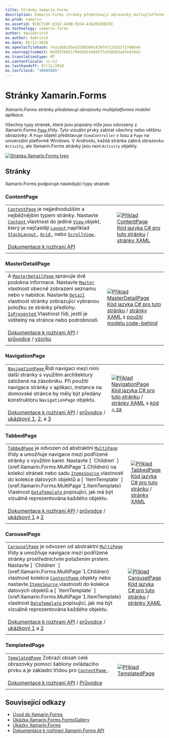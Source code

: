 ```yaml
---
title: Stránky Xamarin.Forms
description: Xamarin.Forms stránky představují obrazovky multiplatformní mobilní aplikace. Tento článek obsahuje seznam stránek, které jsou zahrnuty v Xamarin.Forms.
ms.prod: xamarin
ms.assetid: 9C8C710F-E312-420B-9324-A7A20CEDB7EC
ms.technology: xamarin-forms
author: davidbritch
ms.author: dabritch
ms.date: 01/12/2016
ms.openlocfilehash: fea1db6c65e533692601439f4712d15371740644
ms.sourcegitcommit: 6e955f6851794d58334d41f7a550d93a47e834d2
ms.translationtype: MT
ms.contentlocale: cs-CZ
ms.lasthandoff: 07/12/2018
ms.locfileid: "38995895"
---
```

# <a name="xamarinforms-pages"></a>Stránky Xamarin.Forms

_Xamarin.Forms stránky představují obrazovky multiplatformní mobilní aplikace._

Všechny typy stránek, které jsou popsány níže jsou odvozeny z Xamarin.Forms [ `Page` ](xref:Xamarin.Forms.Page) třídy. Tyto vizuální prvky zabírat všechny nebo většinu obrazovky. A `Page` objekt představuje `ViewController` v Iosu a `Page` na univerzální platformě Windows. V Androidu, každá stránka zabírá obrazovku `Activity`, ale Xamarin.Forms stránky jsou *není* `Activity` objekty.

[ ![](pages-images/pages-sml.png "Stránka Xamarin.Forms typy")](pages-images/pages.png#lightbox "typy stránky Xamarin.Forms")

## <a name="pages"></a>Stránky

Xamarin.Forms podporuje následující typy stránek:

<a name="contentPage" />

### <a name="contentpage"></a>ContentPage

|     |     |
| --- | --- |
| [`ContentPage`](xref:Xamarin.Forms.ContentPage) je nejjednodušším a nejběžnějším typem stránky. Nastavte [ `Content` ](xref:Xamarin.Forms.ContentPage.Content) vlastnost do jediné [ `View` ](views.md) objekt, který je nejčastěji [ `Layout` ](layouts.md) například [ `StackLayout` ](layouts.md#stackLayout), [ `Grid` ](layouts.md#grid), nebo [ `ScrollView` ](layouts.md#scrollView).<br /><br />[Dokumentace k rozhraní API](xref:Xamarin.Forms.ContentPage) | [![Příklad ContentPage](pages-images/ContentPage.png "ContentPage příklad")](pages-images/ContentPage-Large.png#lightbox "příklad ContentPage")<br />[Kód jazyka C# pro tuto stránku](https://github.com/xamarin/xamarin-forms-samples/blob/master/FormsGallery/FormsGallery/FormsGallery/CodeExamples/ContentPageDemoPage.cs) / [stránky XAML](https://github.com/xamarin/xamarin-forms-samples/blob/master/FormsGallery/FormsGallery/FormsGallery/XamlExamples/ContentPageDemoPage.xaml) |
|     |     |

### <a name="masterdetailpage"></a>MasterDetailPage

|     |     |
| --- | --- |
| A [ `MasterDetailPage` ](xref:Xamarin.Forms.MasterDetailPage) spravuje dvě podokna informace. Nastavte [ `Master` ](xref:Xamarin.Forms.MasterDetailPage.Master) vlastnost obecně zobrazení seznamu nebo v nabídce. Nastavte [ `Detail` ](xref:Xamarin.Forms.MasterDetailPage.Detail) vlastnost stránky zobrazující vybranou položku ze stránky předlohy. [ `IsPresented` ](xref:Xamarin.Forms.MasterDetailPage.IsPresented) Vlastnost řídí, jestli je viditelný na stránce nebo podrobností.<br /><br />[Dokumentace k rozhraní API](xref:Xamarin.Forms.MasterDetailPage) / [průvodce](~/xamarin-forms/app-fundamentals/navigation/master-detail-page.md) / [vzorku](https://developer.xamarin.com/samples/xamarin-forms/Navigation/MasterDetailPage/) | [![Příklad MasterDetailPage](pages-images/MasterDetailPage.png "MasterDetailPage příklad")](pages-images/MasterDetailPage-Large.png#lightbox "MasterDetailPage příklad")<br />[Kód jazyka C# pro tuto stránku](https://github.com/xamarin/xamarin-forms-samples/blob/master/FormsGallery/FormsGallery/FormsGallery/CodeExamples/MasterDetailPageDemoPage.cs) / [stránky XAML](https://github.com/xamarin/xamarin-forms-samples/blob/master/FormsGallery/FormsGallery/FormsGallery/XamlExamples/MasterDetailPageDemoPage.xaml) s [použití modelu code-behind](https://github.com/xamarin/xamarin-forms-samples/blob/master/FormsGallery/FormsGallery/FormsGallery/XamlExamples/MasterDetailPageDemoPage.xaml.cs) |
|     |     |

### <a name="navigationpage"></a>NavigationPage

|     |     |
| --- | --- |
| [ `NavigationPage` ](xref:Xamarin.Forms.NavigationPage) Řídí navigaci mezi nimi další stránky s využitím architektury založené na zásobníku. Při použití navigace stránky v aplikaci, instance na domovské stránce by měly být předány konstruktoru `NavigationPage` objektu.<br /><br />[Dokumentace k rozhraní API](xref:Xamarin.Forms.NavigationPage) / [průvodce](~/xamarin-forms/app-fundamentals/navigation/hierarchical.md) / [ukázkový 1](https://developer.xamarin.com/samples/xamarin-forms/Navigation/Hierarchical/), [2](https://developer.xamarin.com/samples/xamarin-forms/Navigation/PassingData/), a [3](https://developer.xamarin.com/samples/xamarin-forms/Navigation/LoginFlow/)  | [![Příklad NavigationPage](pages-images/NavigationPage.png "NavigationPage příklad")](pages-images/NavigationPage-Large.png#lightbox "NavigationPage příklad")<br />[Kód jazyka C# pro tuto stránku](https://github.com/xamarin/xamarin-forms-samples/blob/master/FormsGallery/FormsGallery/FormsGallery/CodeExamples/NavigationPageDemoPage.cs) / [stránky XAML](https://github.com/xamarin/xamarin-forms-samples/blob/master/FormsGallery/FormsGallery/FormsGallery/XamlExamples/NavigationPageDemoPage.xaml) s [kód = za](https://github.com/xamarin/xamarin-forms-samples/blob/master/FormsGallery/FormsGallery/FormsGallery/XamlExamples/NavigationPageDemoPage.xaml.cs) |
|     |     |

### <a name="tabbedpage"></a>TabbedPage

|     |     |
| --- | --- |
| [`TabbedPage`](xref:Xamarin.Forms.TabbedPage) je odvozen od abstraktní [ `MultiPage` ](xref:Xamarin.Forms.MultiPage`1) třídy a umožňuje navigace mezi podřízené stránky s využitím karet. Nastavte [ `Children` ](xref:Xamarin.Forms.MultiPage`1.Children) na kolekci stránek nebo sadu [ `ItemsSource` ](xref:Xamarin.Forms.MultiPage`1.ItemsSource) vlastností do kolekce datových objektů a [ `ItemTemplate` ](xref:Xamarin.Forms.MultiPage`1.ItemTemplate) Vlastnost [ `DataTemplate` ](xref:Xamarin.Forms.DataTemplate) popisující, jak má být vizuálně reprezentována každého objektu.<br /><br />[Dokumentace k rozhraní API](xref:Xamarin.Forms.TabbedPage) / [průvodce](~/xamarin-forms/app-fundamentals/navigation/tabbed-page.md) / [ukázkový 1](https://developer.xamarin.com/samples/xamarin-forms/Navigation/TabbedPage/) a [2](https://developer.xamarin.com/samples/xamarin-forms/Navigation/TabbedPageWithNavigationPage) | [![Příklad TabbedPage](pages-images/TabbedPage.png "TabbedPage příklad")](pages-images/TabbedPage-Large.png#lightbox "TabbedPage příklad")<br />[Kód jazyka C# pro tuto stránku](https://github.com/xamarin/xamarin-forms-samples/blob/master/FormsGallery/FormsGallery/FormsGallery/CodeExamples/TabbedPageDemoPage.cs) / [stránky XAML](https://github.com/xamarin/xamarin-forms-samples/blob/master/FormsGallery/FormsGallery/FormsGallery/XamlExamples/TabbedPageDemoPage.xaml) |
|     |     |

### <a name="carouselpage"></a>CarouselPage

|     |     |
| --- | --- |
| [`CarouselPage`](xref:Xamarin.Forms.CarouselPage) je odvozen od abstraktní [ `MultiPage` ](xref:Xamarin.Forms.MultiPage`1) třídy a umožňuje navigace mezi podřízené stránky prostřednictvím potažením prstem. Nastavte [ `Children` ](xref:Xamarin.Forms.MultiPage`1.Children) vlastnost kolekce [ `ContentPage` ](#contentPage) objekty nebo nastavte [ `ItemsSource` ](xref:Xamarin.Forms.MultiPage`1.ItemsSource) vlastností do kolekce datových objektů a [ `ItemTemplate` ](xref:Xamarin.Forms.MultiPage`1.ItemTemplate) vlastnost [ `DataTemplate` ](xref:Xamarin.Forms.DataTemplate) popisující, jak má být vizuálně reprezentována každého objektu.<br /><br />[Dokumentace k rozhraní API](xref:Xamarin.Forms.CarouselPage) / [průvodce](~/xamarin-forms/app-fundamentals/navigation/carousel-page.md) / [ukázkový 1](https://developer.xamarin.com/samples/xamarin-forms/Navigation/CarouselPage/) a [2](https://developer.xamarin.com/samples/xamarin-forms/Navigation/CarouselPageTemplate/) | [![Příklad CarouselPage](pages-images/CarouselPage.png "CarouselPage příklad")](pages-images/CarouselPage-Large.png#lightbox "CarouselPage příklad")<br />[Kód jazyka C# pro tuto stránku](https://github.com/xamarin/xamarin-forms-samples/blob/master/FormsGallery/FormsGallery/FormsGallery/CodeExamples/CarouselPageDemoPage.cs) / [stránky XAML](https://github.com/xamarin/xamarin-forms-samples/blob/master/FormsGallery/FormsGallery/FormsGallery/XamlExamples/CarouselPageDemoPage.xaml) |
|     |     |

### <a name="templatedpage"></a>TemplatedPage

|     |     |
| --- | --- |
| [`TemplatedPage`](xref:Xamarin.Forms.TemplatedPage) Zobrazí obsah celé obrazovky pomocí šablony ovládacího prvku a je základní třídou pro [ `ContentPage` ](#contentPage).<br /><br />[Dokumentace k rozhraní API](xref:Xamarin.Forms.TemplatedPage) / [Průvodce](~/xamarin-forms/app-fundamentals/templates/control-templates/index.md) | [![Příklad TemplatedPage](pages-images/TemplatedPage.png "TemplatedPage příklad")](pages-images/TemplatedPage.png "TemplatedPage příklad") |
|     |     |

## <a name="related-links"></a>Související odkazy

- [Úvod do Xamarin.Forms](~/xamarin-forms/get-started/introduction-to-xamarin-forms.md)
- [Ukázka Xamarin.Forms FormsGallery](https://developer.xamarin.com/samples/FormsGallery/)
- [Ukázky Xamarin.Forms](https://developer.xamarin.com/samples/xamarin-forms/all/)
- [Dokumentace k rozhraní Xamarin.Forms API](https://docs.microsoft.com/dotnet/api/xamarin.forms?view=xamarin-forms)
